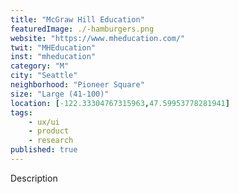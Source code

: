 ```yaml
---
title: "McGraw Hill Education"
featuredImage: ./-hamburgers.png
website: "https://www.mheducation.com/"
twit: "MHEducation"
inst: "mheducation"
category: "M"
city: "Seattle"
neighborhood: "Pioneer Square"
size: "Large (41-100)"
location: [-122.33304767315963,47.59953778281941]
tags:
    - ux/ui
    - product
    - research
published: true
---
```


Description
